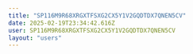 ```yaml
---
title: "SP116M9R68XRGXTFSXG2CX5Y1V2GQDTDX7QNEN5CV"
date: 2025-02-19T23:34:42.616Z
user: SP116M9R68XRGXTFSXG2CX5Y1V2GQDTDX7QNEN5CV
layout: "users"
---
```

    